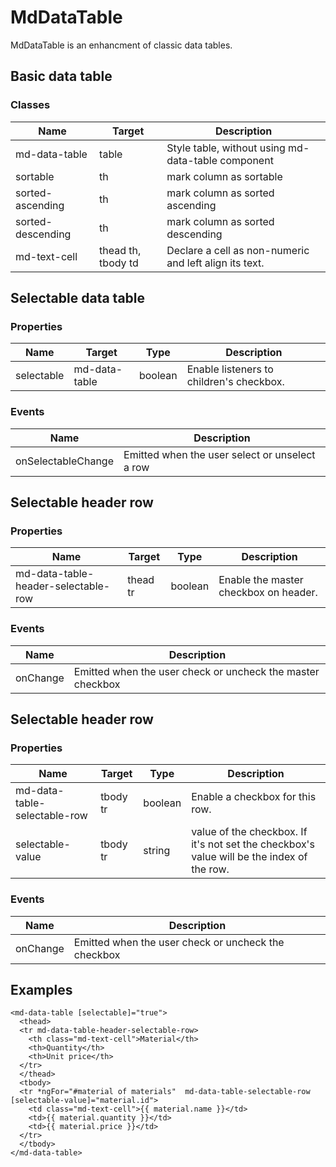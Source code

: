 # MdDataTable
MdDataTable is an enhancment of classic data tables.

## Basic data table
### Classes
| Name | Target | Description |
| --- | --- | --- |
| md-data-table | table | Style table, without using md-data-table component |
| sortable | th | mark column as sortable |
| sorted-ascending | th | mark column as sorted ascending |
| sorted-descending | th | mark column as sorted descending |
| md-text-cell | thead th, tbody td | Declare a cell as non-numeric and left align its text. |

## Selectable data table
### Properties
| Name | Target | Type | Description |
| --- | --- | --- | --- |
| selectable | md-data-table | boolean | Enable listeners to children's checkbox.   

### Events
| Name | Description |
| --- | --- |
| onSelectableChange | Emitted when the user select or unselect a row |

## Selectable header row
### Properties
| Name | Target | Type | Description |
| --- | --- | --- | --- |
| md-data-table-header-selectable-row | thead tr | boolean | Enable the master checkbox on header. |

### Events
| Name | Description |
| --- | --- |
| onChange | Emitted when the user check or uncheck the master checkbox |

## Selectable header row
### Properties
| Name | Target | Type | Description |
| --- | --- | --- | --- |
| md-data-table-selectable-row | tbody tr | boolean | Enable a checkbox for this row. |
| selectable-value | tbody tr | string | value of the checkbox. If it's not set the checkbox's value will be the index of the row. |

### Events
| Name | Description |
| --- | --- |
| onChange | Emitted when the user check or uncheck the checkbox |

## Examples
```
<md-data-table [selectable]="true">
  <thead>
  <tr md-data-table-header-selectable-row>
    <th class="md-text-cell">Material</th>
    <th>Quantity</th>
    <th>Unit price</th>
  </tr>
  </thead>
  <tbody>
  <tr *ngFor="#material of materials"  md-data-table-selectable-row [selectable-value]="material.id">
    <td class="md-text-cell">{{ material.name }}</td>
    <td>{{ material.quantity }}</td>
    <td>{{ material.price }}</td>
  </tr>
  </tbody>
</md-data-table>
```
